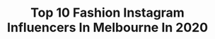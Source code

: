 ---
title: Top 10 Fashion Instagram Influencers In Melbourne In 2020
description: >-
  Find top fashion Instagram influencers in Melbourne in 2020. Most popular hashtags: #fashion #style #melbourne #collab.
platform: Instagram
profiles:
  - username: "katiestaffordd"
    fullname: >-
      Katie ✖️ | Style & Fashion
    location: "Australia"
    followers: 10781
    engagement: 1164
    commentsToLikes: 0.124102
    id: ck13a5esfopze0i19fsbbs2t6
    verified: false
    hashtags: "#rebelgal, #isoholic"
  - username: "amypapadatos__"
    fullname: >-
      Amy
    location: "Australia"
    followers: 31158
    engagement: 362
    commentsToLikes: 0.291126
    id: ck0w0n5ovf1ul0i19gwdrag4c
    verified: false
    hashtags: "#australianowned, #organicskincare, #unichi, #teaaddict"
  - username: "mystyleperspective"
    fullname: >-
      N E H A
    location: "Australia"
    followers: 16096
    engagement: 200
    commentsToLikes: 0.321031
    id: ck9wcxxljd5n10j78rwj47ul8
    verified: false
    hashtags: "#ded"
  - username: "curvyamelia"
    fullname: >-
      Amelia Stubbs
    location: "Australia"
    followers: 158427
    engagement: 62
    commentsToLikes: 0.043199
    id: ck5hpk1sdrhja0i11ruwku1h1
    verified: false
    hashtags: "#animalprint, #curves, #backpain, #winter"
  - username: "naysy"
    fullname: >-
      NAYSY | Gaming Content Creator
    location: "Australia"
    followers: 21571
    engagement: 709
    commentsToLikes: 0.030229
    id: ck5znwukqpask0i14nwfak7e2
    verified: false
    hashtags: "#iggyazalea, #fashion, #motivation, #melbourne"
  - username: "kellykelly.h"
    fullname: >-
      K E L L Y   H O
    location: "Australia"
    followers: 36620
    engagement: 99
    commentsToLikes: 0.102930
    id: ck14l4wa5svbd0i190oyfztsg
    verified: false
    hashtags: "#australianwine, #currentmood, #austrianblogger, #fashionista"
  - username: "gentsempire"
    fullname: >-
      Simon | Gents Empire
    location: "Australia"
    followers: 24268
    engagement: 391
    commentsToLikes: 0.045193
    id: ck8tbx9omxjjo0j7823gm8z9v
    verified: false
    hashtags: "#gentsempire, #anzacday"
  - username: "zavisual"
    fullname: >-
      Portrait Photography
    location: "Australia"
    followers: 459862
    engagement: 166
    commentsToLikes: 0.016506
    id: ck0vy447825b10i195rgbq39v
    verified: false
    hashtags: "#malemodels, #portraitsociety, #portsuniverse, #stimulusffa"
  - username: "_changxxuu"
    fullname: >-
      CHANG
    location: "Australia"
    followers: 20527
    engagement: 241
    commentsToLikes: 0.019882
    id: ckap7h9m5k2hc0i78knzv4ash
    verified: false
    hashtags: ""
  - username: "thephotostudioaustralia"
    fullname: >-
      The Photo Studio
    location: "Australia"
    followers: 51074
    engagement: 84
    commentsToLikes: 0.021102
    id: ck5c1bebsuu1m0i11v41lcwvo
    verified: false
    hashtags: "#transrights, #modelsearch2020, #streetwear, #studiophotography"
---